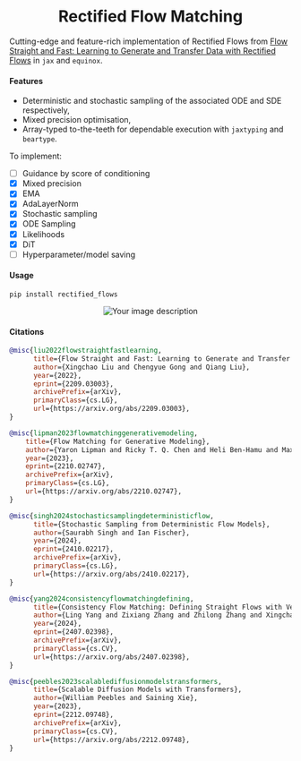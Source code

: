 <h1 align='center'>Rectified Flow Matching</h1>

Cutting-edge and feature-rich implementation of Rectified Flows from [Flow Straight and Fast: Learning to Generate and Transfer Data with Rectified Flows](https://arxiv.org/abs/2209.03003) in `jax` and `equinox`.

#### Features
- Deterministic and stochastic sampling of the associated ODE and SDE respectively,
- Mixed precision optimisation,
- Array-typed to-the-teeth for dependable execution with `jaxtyping` and `beartype`.

To implement:
- [ ] Guidance by score of conditioning
- [x] Mixed precision
- [x] EMA
- [x] AdaLayerNorm
- [x] Stochastic sampling
- [x] ODE Sampling
- [x] Likelihoods
- [x] DiT
- [ ] Hyperparameter/model saving

#### Usage

```
pip install rectified_flows
```

<p align="center">
  <picture>
    <img src="flow_matching_baryons.gif" alt="Your image description">
  </picture>
</p>


#### Citations

```bibtex
@misc{liu2022flowstraightfastlearning,
      title={Flow Straight and Fast: Learning to Generate and Transfer Data with Rectified Flow}, 
      author={Xingchao Liu and Chengyue Gong and Qiang Liu},
      year={2022},
      eprint={2209.03003},
      archivePrefix={arXiv},
      primaryClass={cs.LG},
      url={https://arxiv.org/abs/2209.03003}, 
}
```

```bibtex
@misc{lipman2023flowmatchinggenerativemodeling,
    title={Flow Matching for Generative Modeling}, 
    author={Yaron Lipman and Ricky T. Q. Chen and Heli Ben-Hamu and Maximilian Nickel and Matt Le},
    year={2023},
    eprint={2210.02747},
    archivePrefix={arXiv},
    primaryClass={cs.LG},
    url={https://arxiv.org/abs/2210.02747}, 
}
```

```bibtex
@misc{singh2024stochasticsamplingdeterministicflow,
      title={Stochastic Sampling from Deterministic Flow Models}, 
      author={Saurabh Singh and Ian Fischer},
      year={2024},
      eprint={2410.02217},
      archivePrefix={arXiv},
      primaryClass={cs.LG},
      url={https://arxiv.org/abs/2410.02217}, 
}
```

```bibtex
@misc{yang2024consistencyflowmatchingdefining,
      title={Consistency Flow Matching: Defining Straight Flows with Velocity Consistency}, 
      author={Ling Yang and Zixiang Zhang and Zhilong Zhang and Xingchao Liu and Minkai Xu and Wentao Zhang and Chenlin Meng and Stefano Ermon and Bin Cui},
      year={2024},
      eprint={2407.02398},
      archivePrefix={arXiv},
      primaryClass={cs.CV},
      url={https://arxiv.org/abs/2407.02398}, 
}
```

```bibtex
@misc{peebles2023scalablediffusionmodelstransformers,
      title={Scalable Diffusion Models with Transformers}, 
      author={William Peebles and Saining Xie},
      year={2023},
      eprint={2212.09748},
      archivePrefix={arXiv},
      primaryClass={cs.CV},
      url={https://arxiv.org/abs/2212.09748}, 
}
```